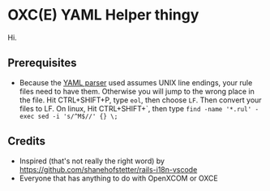 # OXC(E) YAML Helper thingy
Hi.

## Prerequisites
- Because the [YAML parser](https://www.npmjs.com/package/yaml) used assumes UNIX line endings, your rule files need to have them.
  Otherwise you will jump to the wrong place in the file. Hit CTRL+SHIFT+P, type `eol`, then choose `LF`. Then convert your files to LF. On linux, Hit CTRL+SHIFT+\`,
  then type `find -name '*.rul' -exec sed -i 's/^M$//' {} \;`

## Credits
- Inspired (that's not really the right word) by https://github.com/shanehofstetter/rails-i18n-vscode
- Everyone that has anything to do with OpenXCOM or OXCE
